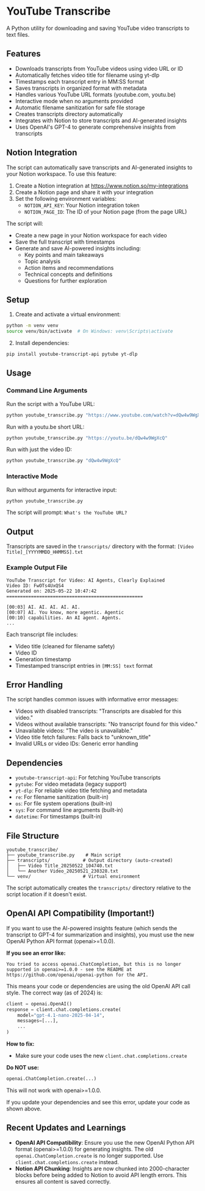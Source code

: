 # YouTube Transcribe

A Python utility for downloading and saving YouTube video transcripts to text files.

## Features

- Downloads transcripts from YouTube videos using video URL or ID
- Automatically fetches video title for filename using yt-dlp
- Timestamps each transcript entry in MM:SS format
- Saves transcripts in organized format with metadata
- Handles various YouTube URL formats (youtube.com, youtu.be)
- Interactive mode when no arguments provided
- Automatic filename sanitization for safe file storage
- Creates transcripts directory automatically
- Integrates with Notion to store transcripts and AI-generated insights
- Uses OpenAI's GPT-4 to generate comprehensive insights from transcripts

## Notion Integration

The script can automatically save transcripts and AI-generated insights to your Notion workspace. To use this feature:

1. Create a Notion integration at https://www.notion.so/my-integrations
2. Create a Notion page and share it with your integration
3. Set the following environment variables:
   - `NOTION_API_KEY`: Your Notion integration token
   - `NOTION_PAGE_ID`: The ID of your Notion page (from the page URL)

The script will:
- Create a new page in your Notion workspace for each video
- Save the full transcript with timestamps
- Generate and save AI-powered insights including:
  - Key points and main takeaways
  - Topic analysis
  - Action items and recommendations
  - Technical concepts and definitions
  - Questions for further exploration

## Setup

1. Create and activate a virtual environment:
```bash
python -m venv venv
source venv/bin/activate  # On Windows: venv\Scripts\activate
```

2. Install dependencies:
```bash
pip install youtube-transcript-api pytube yt-dlp
```

## Usage

### Command Line Arguments

Run the script with a YouTube URL:
```bash
python youtube_transcribe.py "https://www.youtube.com/watch?v=dQw4w9WgXcQ"
```

Run with a youtu.be short URL:
```bash
python youtube_transcribe.py "https://youtu.be/dQw4w9WgXcQ"
```

Run with just the video ID:
```bash
python youtube_transcribe.py "dQw4w9WgXcQ"
```

### Interactive Mode

Run without arguments for interactive input:
```bash
python youtube_transcribe.py
```

The script will prompt: `What's the YouTube URL?`

## Output

Transcripts are saved in the `transcripts/` directory with the format:
`[Video Title]_[YYYYMMDD_HHMMSS].txt`

### Example Output File

```
YouTube Transcript for Video: AI Agents, Clearly Explained
Video ID: FwOTs4UxQS4
Generated on: 2025-05-22 10:47:42
==================================================

[00:03] AI. AI. AI. AI. AI.
[00:07] AI. You know, more agentic. Agentic
[00:10] capabilities. An AI agent. Agents.
...
```

Each transcript file includes:
- Video title (cleaned for filename safety)
- Video ID
- Generation timestamp
- Timestamped transcript entries in `[MM:SS] text` format

## Error Handling

The script handles common issues with informative error messages:
- Videos with disabled transcripts: "Transcripts are disabled for this video."
- Videos without available transcripts: "No transcript found for this video."  
- Unavailable videos: "The video is unavailable."
- Video title fetch failures: Falls back to "unknown_title"
- Invalid URLs or video IDs: Generic error handling

## Dependencies

- `youtube-transcript-api`: For fetching YouTube transcripts
- `pytube`: For video metadata (legacy support)
- `yt-dlp`: For reliable video title fetching and metadata
- `re`: For filename sanitization (built-in)
- `os`: For file system operations (built-in)
- `sys`: For command line arguments (built-in)
- `datetime`: For timestamps (built-in)

## File Structure

```
youtube_transcribe/
├── youtube_transcribe.py    # Main script
├── transcripts/            # Output directory (auto-created)
│   ├── Video Title_20250522_104740.txt
│   └── Another Video_20250521_230328.txt
└── venv/                   # Virtual environment
```

The script automatically creates the `transcripts/` directory relative to the script location if it doesn't exist.

## OpenAI API Compatibility (Important!)

If you want to use the AI-powered insights feature (which sends the transcript to GPT-4 for summarization and insights), you must use the new OpenAI Python API format (openai>=1.0.0).

**If you see an error like:**

```
You tried to access openai.ChatCompletion, but this is no longer supported in openai>=1.0.0 - see the README at https://github.com/openai/openai-python for the API.
```

This means your code or dependencies are using the old OpenAI API call style. The correct way (as of 2024) is:

```python
client = openai.OpenAI()
response = client.chat.completions.create(
    model="gpt-4.1-nano-2025-04-14",
    messages=[...],
    ...
)
```

**How to fix:**
- Make sure your code uses the new `client.chat.completions.create`

**Do NOT use:**
```python
openai.ChatCompletion.create(...)
```
This will not work with openai>=1.0.0.

If you update your dependencies and see this error, update your code as shown above.

## Recent Updates and Learnings

- **OpenAI API Compatibility**: Ensure you use the new OpenAI Python API format (openai>=1.0.0) for generating insights. The old `openai.ChatCompletion.create` is no longer supported. Use `client.chat.completions.create` instead.
- **Notion API Chunking**: Insights are now chunked into 2000-character blocks before being added to Notion to avoid API length errors. This ensures all content is saved correctly.